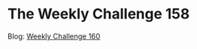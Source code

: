 # The Weekly Challenge 158

Blog: [Weekly Challenge 160](https://dev.to/simongreennet/weekly-challenge-160-3206)